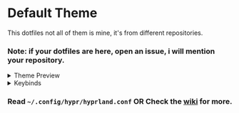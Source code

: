 # Default Theme
This dotfiles not all of them is mine, it's from different repositories.

### Note: if your dotfiles are here, open an issue, i will mention your repository.

<details>
<summary>Theme Preview</summary>
<div style="text-align: center;">
  <img src="assets/ss1.png" height="300" alt="SS1" />
  <img src="assets/ss2.png" height="300" alt="SS2" />
</div>
</details>

<details>
<summary>Keybinds</summary>

I haven't really changed much in the default config file except for some keybinds, so once it's set up, you'll be able to use the following:


| Keybinding         | Action                           |
|--------------------|----------------------------------|
| SUPER + Q          | Execute`alacritty`               |
| SUPER + C          | Kill the active window           |
| SUPER + M          | Exit hyprland                    |
| SUPER + E          | Execute `thunar`                 |
| SUPER + V          | togglefloating                   |
| SUPER + R          | Execute `wofi`                   |
| SUPER + P          | pseudo                           |
| SUPER + J          | togglesplit                      |
| SUPER + L          | Execute `wlogout`                |
| SUPER + W          | Execute `switch-wall`            |

</details>

### Read `~/.config/hypr/hyprland.conf` OR Check the [wiki](https://wiki.hyprland.org/Configuring/Binds/) for more.
